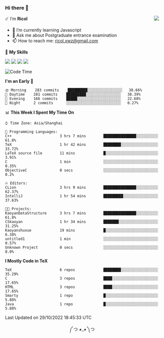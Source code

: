 ### Hi there 👋

<a href="#">
  <img align="right" src="https://github-readme-stats.vercel.app/api?username=Ricolxwz&count_private=true&show_icons=true&theme=prussian" />
</a>

☄️ I‘m **Ricol**

- 🌱 I’m currently learning Javascript
- 💬 Ask me about Postgraduate entrance examination
- 📫 How to reach me: ricol.xwz@gmail.com

🌟 **My Skills**

![](https://img.shields.io/badge/-Git-000000?style=flat-square&logo=git&logoColor=fff)
![](https://img.shields.io/badge/-C-3e74a2?style=flat-square&logo=C&logoColor=fff)
![](https://img.shields.io/badge/-Python-4fc08d?style=flat-square&logo=python&logoColor=fff)
![](https://img.shields.io/badge/-java-ffa500?style=flat-square&logo=java&logoColor=fff)

<!--START_SECTION:waka-->
![Code Time](http://img.shields.io/badge/Code%20Time-375%20hrs%208%20mins-blue)

**I'm an Early 🐤** 

```text
🌞 Morning    283 commits    █████████░░░░░░░░░░░░░░░░   38.66% 
🌆 Daytime    281 commits    █████████░░░░░░░░░░░░░░░░   38.39% 
🌃 Evening    166 commits    █████░░░░░░░░░░░░░░░░░░░░   22.68% 
🌙 Night      2 commits      ░░░░░░░░░░░░░░░░░░░░░░░░░   0.27%

```


📊 **This Week I Spent My Time On** 

```text
⌚︎ Time Zone: Asia/Shanghai

💬 Programming Languages: 
C++                      3 hrs 7 mins        ███████████████░░░░░░░░░░   61.8% 
TeX                      1 hr 42 mins        ████████░░░░░░░░░░░░░░░░░   33.72% 
LaTeX source file        11 mins             █░░░░░░░░░░░░░░░░░░░░░░░░   3.91% 
C                        1 min               ░░░░░░░░░░░░░░░░░░░░░░░░░   0.35% 
ObjectiveC               0 secs              ░░░░░░░░░░░░░░░░░░░░░░░░░   0.2%

🔥 Editors: 
CLion                    3 hrs 9 mins        ███████████████░░░░░░░░░░   62.37% 
IntelliJ                 1 hr 54 mins        █████████░░░░░░░░░░░░░░░░   37.63%

🐱‍💻 Projects: 
KaoyanDataStructure      3 hrs 7 mins        ███████████████░░░░░░░░░░   61.8% 
CSkaoyan                 1 hr 34 mins        ███████░░░░░░░░░░░░░░░░░░   31.25% 
Kaoyanshuxue             19 mins             █░░░░░░░░░░░░░░░░░░░░░░░░   6.38% 
untitled1                1 min               ░░░░░░░░░░░░░░░░░░░░░░░░░   0.57% 
Unknown Project          0 secs              ░░░░░░░░░░░░░░░░░░░░░░░░░   0.0%

```

**I Mostly Code in TeX** 

```text
TeX                      6 repos             ████████░░░░░░░░░░░░░░░░░   35.29% 
C                        3 repos             ████░░░░░░░░░░░░░░░░░░░░░   17.65% 
HTML                     3 repos             ████░░░░░░░░░░░░░░░░░░░░░   17.65% 
Smarty                   1 repo              █░░░░░░░░░░░░░░░░░░░░░░░░   5.88% 
Java                     1 repo              █░░░░░░░░░░░░░░░░░░░░░░░░   5.88%

```



 Last Updated on 29/10/2022 18:45:33 UTC
<!--END_SECTION:waka-->

<div align="center">
༼ つ ◕_◕ ༽つ
</div>
